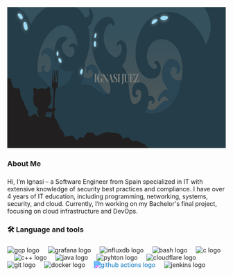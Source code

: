 <div align="center">
  <img width="1000" height="325" src="./images/myWallpaper.png"  />
</div>

###

<h3 align="left"> About Me</h3>

###

<p align="left"> Hi, I’m Ignasi – a Software Engineer from Spain specialized in IT with extensive knowledge of security best practices and compliance. I have over 4 years of IT education, including programming, networking, systems, security, and cloud. Currently, I’m working on my Bachelor's final project, focusing on cloud infrastructure and DevOps.

###

<h3 align="left">🛠 Language and tools</h3>

###

<div align="left">
  <img src="https://cdn.jsdelivr.net/gh/devicons/devicon@latest/icons/googlecloud/googlecloud-original.svg" height="40" alt="gcp logo"  />
  <img width="12" />
  
  <img src="https://cdn.jsdelivr.net/gh/devicons/devicon@latest/icons/grafana/grafana-original.svg" height="40" alt="grafana logo"  />
  <img width="12" />

  <img src="https://cdn.jsdelivr.net/gh/devicons/devicon@latest/icons/influxdb/influxdb-original.svg" height="40" alt="influxdb logo"  />
  <img width="12" />

  <img src="https://cdn.jsdelivr.net/gh/devicons/devicon@latest/icons/bash/bash-original.svg" height="40" alt="bash logo"  />
  <img width="12" />

  <img src="https://cdn.jsdelivr.net/gh/devicons/devicon@latest/icons/c/c-original.svg" height="40" alt="c logo"  />
  <img width="12" /> 

  <img src="https://cdn.jsdelivr.net/gh/devicons/devicon@latest/icons/cplusplus/cplusplus-original.svg" height="40" alt="c++ logo"  />
  <img width="12" />

  <img src="https://cdn.jsdelivr.net/gh/devicons/devicon@latest/icons/java/java-original.svg" height="40" alt="java logo"  />
  <img width="12" />

  <img src="https://cdn.jsdelivr.net/gh/devicons/devicon@latest/icons/python/python-original.svg" height="40" alt="pyhton logo"  />
  <img width="12" />

  <img src="https://cdn.jsdelivr.net/gh/devicons/devicon@latest/icons/cloudflare/cloudflare-original.svg" height="40" alt="cloudflare logo"  />
  <img width="12" />

  <img src="https://cdn.jsdelivr.net/gh/devicons/devicon@latest/icons/git/git-original.svg" height="40" alt="git logo"  />
  <img width="12" />
  
  <img src="https://cdn.jsdelivr.net/gh/devicons/devicon/icons/docker/docker-plain-wordmark.svg" height="40" alt="docker logo"  />
  <img width="12" />
  
  <img src="https://cdn.jsdelivr.net/gh/devicons/devicon@latest/icons/githubactions/githubactions-plain.svg" style="filter: invert(25%) sepia(50%) saturate(2000%) hue-rotate(180deg);" height="40" alt="github actions logo"  />
  <img width="12" />
  <img src="https://cdn.jsdelivr.net/gh/devicons/devicon@latest/icons/jenkins/jenkins-original.svg" height="40" alt="jenkins logo"  />
  
  
</div>

###
